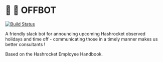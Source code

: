 # 🔌 🤖 OFFBOT

[![Build Status](https://img.shields.io/endpoint.svg?url=https%3A%2F%2Factions-badge.atrox.dev%2Fhashrocket%2FOffBot%2Fbadge&style=for-the-badge)](https://actions-badge.atrox.dev/hashrocket/OffBot/goto)

A friendly slack bot for announcing upcoming Hashrocket observed holidays and
time off - communicating those in a timely manner makes us better consultants !

Based on the Hashrocket Employee Handbook.

